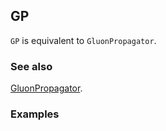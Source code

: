 ## GP

`GP` is equivalent to `GluonPropagator`.

### See also

[GluonPropagator](GluonPropagator).

### Examples